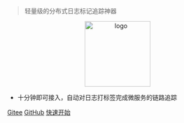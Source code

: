 > 轻量级的分布式日志标记追踪神器

<p align="center">
    <img width="150" src="https://bryan31.gitee.io/tlog/media/logo.png" alt="logo">
</p>


* 十分钟即可接入，自动对日志打标签完成微服务的链路追踪

[Gitee](https://gitee.com/bryan31/TLog)
[GitHub](https://github.com/bryan31/TLog)
[快速开始](#三快速开始)
